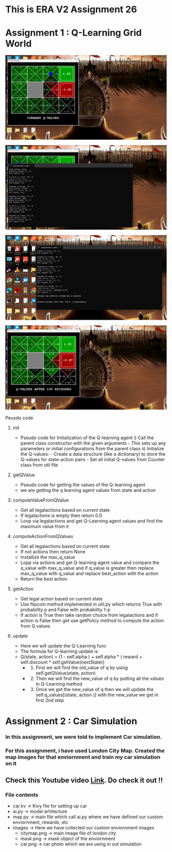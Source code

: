 
# This is ERA V2 Assignment 26

# Assignment 1 : Q-Learning Grid World

![Output 1](Assignment_1_Q_Learning_Grid/output_images/output_1.png)

![Output 2](Assignment_1_Q_Learning_Grid/output_images/output_2.png)

![Output 3](Assignment_1_Q_Learning_Grid/output_images/output_3.png)

![Output 4](Assignment_1_Q_Learning_Grid/output_images/output_4.png)

Peusdo code
1) init
   - Pseudo code for Initialization of the Q-learning agent
   i)  Call the parent class constructor with the given arguments
          - This sets up any parameters or initial configurations from the parent class
   ii) Initialize the Q-values:
          - Create a data structure (like a dictionary) to store the Q-values for state-action pairs
          - Set all initial Q-values from Counter class from util file

2) getQValue
     - Pseudo code for getting the values of the Q-learning agent
     - we are getting the q learning agent values from state and action

3) computeValueFromQValue
     - Get all legalactions based on current state
     - If legalactions is empty then return 0.0
     - Loop via legalactions and get Q-Learning agent values and find the maximum value from it
  
4) computeActionFromQValues
      - Get all legalactions based on current state
      - If not actions then return None
      - Installize the max_q_value
      - Lopp via actions and get Q-learning agent value and compare the q_value with max_q_value and if q_value is greater then replace max_q_value with q_value
             and replace best_action with the action
      - Return the best action
  
5) getAction
      - Get legal action based on current state
      - Use flipcoin method implemented in util.py which returns True with probability p and False with probability 1-p
      - If action is True then take random choice from legalactions and if action is False then get use getPolicy method to compute the action from Q values


6) update
     - Here we will update the Q-Learning func
     - The formula for Q-learning update is
     - Q(state, action) = (1 - self.alpha ) + self.alpha * ( reward + self.discount * self.getValue(nextState))
          - 1. First we will find the old_value of q by using self.getQValue(state, action)
          - 2. Then we will find the new_value of q by putting all the values in Q-Learning method
          - 3. Once we get the new_value of q then we will update the self.q_values[(state, action )] with the new_value we get in first 2nd step
           
# Assignment 2 : Car Simulation

### In this assignment, we were told to implement Car simulation.

### For this assignment, i have used London City Map. Created the map images for that enviornment and train my car simulation on it

## Check this Youtube video [Link](https://youtu.be/4hD1f4aykR4?si=pIKOpmwfY_GgW-0K). Do check it out !!

### File contents

- car.kv -> Kivy file for setting up car
- ai.py -> model arhitecture
- map.py -> main file which call ai.py where we have defined our custom enviornment, rewards, etc
- images -> Here we have collected our custom enviornment images
    - citymap.png -> main image file of london city
    - mask.png -> mask object of the enviornment
    - car.png -> car photo which we are using in out simulation
